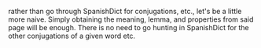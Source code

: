 rather than go through SpanishDict for conjugations, etc., let's be a little more naive. Simply obtaining the meaning, lemma, and properties from said page will be enough.  There is no need to go hunting in SpanishDict for the other conjugations of a given word etc.

